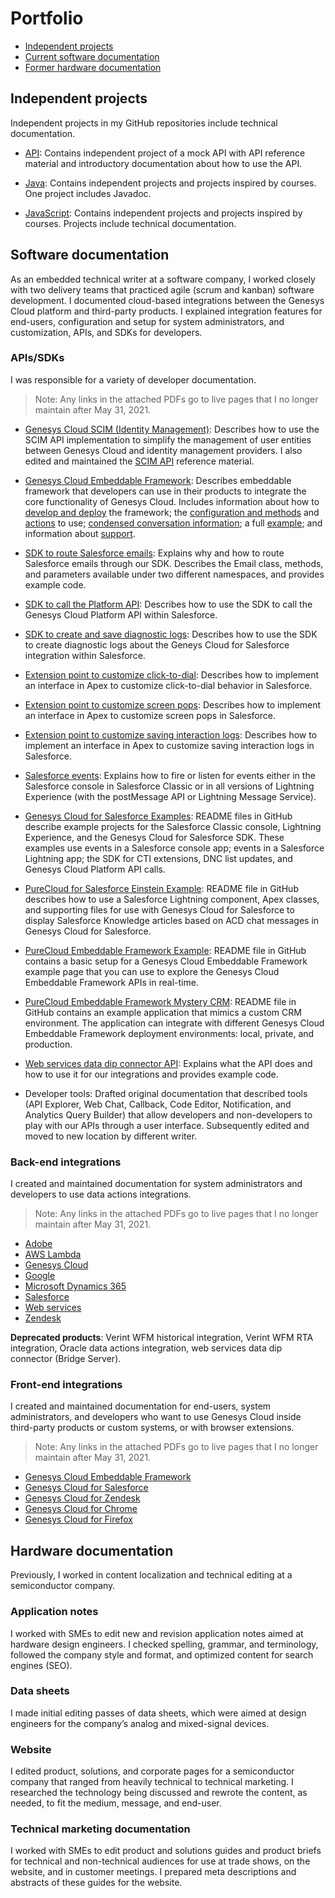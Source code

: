 # Portfolio

* [Independent projects](#independent-projects)
* [Current software documentation](#current-software-documentation)
* [Former hardware documentation](#former-hardware-documentation)

## Independent projects

Independent projects in my GitHub repositories include technical documentation.

* [API](https://github.com/amylmiller7/API): Contains independent project of a mock API with API reference material and introductory documentation about how to use the API.

* [Java](https://github.com/amylmiller7/Java): Contains independent projects and projects inspired by courses. One project includes Javadoc.

* [JavaScript](https://github.com/amylmiller7/JavaScript): Contains independent projects and projects inspired by courses. Projects include technical documentation.

## Software documentation

As an embedded technical writer at a software company, I worked closely with two delivery teams that practiced agile (scrum and kanban) software development. I documented cloud-based integrations between the Genesys Cloud platform and third-party products. I explained integration features for end-users, configuration and setup for system administrators, and customization, APIs, and SDKs for developers.

### APIs/SDKs

I was responsible for a variety of developer documentation.

> Note: Any links in the attached PDFs go to live pages that I no longer maintain after May 31, 2021.

* [Genesys Cloud SCIM (Identity Management)](https://github.com/amylmiller7/Professional_info/blob/master/pdfs/genesys_cloud_scim_identity_management_overview.pdf): Describes how to use the SCIM API implementation to simplify the management of user entities between Genesys Cloud and identity management providers. I also edited and maintained the [SCIM API](https://github.com/amylmiller7/Professional_info/blob/master/pdfs/genesys_cloud_scim_identity_management_apis.pdf) reference material.

* [Genesys Cloud Embeddable Framework](https://github.com/amylmiller7/Professional_info/blob/master/pdfs/genesys_cloud_embeddable_framework_overview.pdf/): Describes embeddable framework that developers can use in their products to integrate the core functionality of Genesys Cloud. Includes information about how to [develop and deploy](https://github.com/amylmiller7/Professional_info/blob/master/pdfs/genesys_cloud_embeddable_framework_deployment_options.pdf) the framework; the [configuration and methods](https://github.com/amylmiller7/Professional_info/blob/master/pdfs/genesys_cloud_embeddable_framework_configuration_and_methods.pdf) and [actions](https://github.com/amylmiller7/Professional_info/blob/master/pdfsgenesys_cloud_embeddable_framework_actions.pdf) to use; [condensed conversation information](https://github.com/amylmiller7/Professional_info/blob/master/pdfs/genesys_cloud_embeddable_framework_condensed_conversation_information.pdf); a full [example](https://github.com/amylmiller7/Professional_info/blob/master/pdfs/genesys_cloud_embeddable_framework_example.pdf); and information about [support](https://github.com/amylmiller7/Professional_info/blob/master/pdfs/genesys_cloud_embeddable_framework_support.pdf).

* [SDK to route Salesforce emails](https://github.com/amylmiller7/Professional_info/blob/master/pdfs/use_the_sdk_to_route_salesforce_emails.pdf): Explains why and how to route Salesforce emails through our SDK. Describes the Email class, methods, and parameters available under two different namespaces, and provides example code.

* [SDK to call the Platform API](https://github.com/amylmiller7/Professional_info/blob/master/pdfs/use_the_sdk_to_call_the_genesys_cloud_platform_api.pdf): Describes how to use the SDK to call the Genesys Cloud Platform API within Salesforce.

* [SDK to create and save diagnostic logs](https://github.com/amylmiller7/Professional_info/blob/master/pdfs/use_the_sdk_to_create_and_save_diagnostic_logs.pdf): Describes how to use the SDK to create diagnostic logs about the Geneys Cloud for Salesforce integration within Salesforce.

* [Extension point to customize click-to-dial](https://github.com/amylmiller7/Professional_info/blob/master/pdfs/use_the_extension_points_to_customize_click-to-dial.pdf): Describes how to implement an interface in Apex to customize click-to-dial behavior in Salesforce.

* [Extension point to customize screen pops](https://github.com/amylmiller7/Professional_info/blob/master/pdfs/use_the_extension_points_to_customize_screen_pop.pdf): Describes how to implement an interface in Apex to customize screen pops in Salesforce.

* [Extension point to customize saving interaction logs](https://github.com/amylmiller7/Professional_info/blob/master/pdfs/use_the_extension_points_to_customize_saving_interaction_logs.pdf): Describes how to implement an interface in Apex to customize saving interaction logs in Salesforce.

* [Salesforce events](https://github.com/amylmiller7/Professional_info/blob/master/pdfs/events_in_salesforce.pdf): Explains how to fire or listen for events either in the Salesforce console in Salesforce Classic or in all versions of Lightning Experience (with the postMessage API or Lightning Message Service).

* [Genesys Cloud for Salesforce Examples](https://github.com/amylmiller7/Professional_info/blob/master/pdfs/events_in_salesforce.pdf): README files in GitHub describe example projects for the Salesforce Classic console, Lightning Experience, and the Genesys Cloud for Salesforce SDK. These examples use events in a Salesforce console app; events in a Salesforce Lightning app; the SDK for CTI extensions, DNC list updates, and Genesys Cloud Platform API calls.

* [PureCloud for Salesforce Einstein Example](https://github.com/amylmiller7/Professional_info/blob/master/pdfs/PureCloud_for_Salesforce_Einstein_Example.pdf): README file in GitHub describes how to use a Salesforce Lightning component, Apex classes, and supporting files for use with Genesys Cloud for Salesforce to display Salesforce Knowledge articles based on ACD chat messages in Genesys Cloud for Salesforce.

* [PureCloud Embeddable Framework Example](https://github.com/amylmiller7/Professional_info/blob/master/pdfs/PureCloud_Embeddable_Framework_Example.pdf): README file in GitHub contains a basic setup for a Genesys Cloud Embeddable Framework example page that you can use to explore the Genesys Cloud Embeddable Framework APIs in real-time.

* [PureCloud Embeddable Framework Mystery CRM](https://github.com/amylmiller7/Professional_info/blob/master/pdfs/PureCloud_Embeddable_Framework_Mystery_CRM.pdf): README file in GitHub contains an example application that mimics a custom CRM environment. The application can integrate with different Genesys Cloud Embeddable Framework deployment environments: local, private, and production.

* [Web services data dip connector API](https://developer.mypurecloud.com/api/webservice-datadip/): Explains what the API does and how to use it for our integrations and provides example code.

* Developer tools: Drafted original documentation that described tools (API Explorer, Web Chat, Callback, Code Editor, Notification, and Analytics Query Builder) that allow developers and non-developers to play with our APIs through a user interface. Subsequently edited and moved to new location by different writer.


### Back-end integrations

I created and maintained documentation for system administrators and developers to use data actions integrations.

> Note: Any links in the attached PDFs go to live pages that I no longer maintain after May 31, 2021.

 * [Adobe](https://github.com/amylmiller7/Professional_info/blob/master/pdfs/about_the_adobe_data_actions_integration.pdf)
 * [AWS Lambda](https://github.com/amylmiller7/Professional_info/blob/master/pdfs/about_the_aws_lambda_data_actions_integration.pdf)
 * [Genesys Cloud](https://github.com/amylmiller7/Professional_info/blob/master/pdfs/about_the_genesys_cloud_data_actions_integration.pdf)
 * [Google](https://github.com/amylmiller7/Professional_info/blob/master/pdfs/about_the_google_data_actions_integration.pdf)
 * [Microsoft Dynamics 365](https://github.com/amylmiller7/Professional_info/blob/master/pdfs/about_the_microsoft_dynamics_365_data_actions_integration.pdf)
 * [Salesforce](https://github.com/amylmiller7/Professional_info/blob/master/pdfs/about_the_salesforce_data_actions_integration.pdf)
 * [Web services](https://github.com/amylmiller7/Professional_info/blob/master/pdfs/about_the_web_services_data_actions_integration.pdf)
 * [Zendesk](https://github.com/amylmiller7/Professional_info/blob/master/pdfs/about_the_zendesk_data_actions_integration.pdf)

**Deprecated products**: Verint WFM historical integration, Verint WFM RTA integration, Oracle data actions integration, web services data dip connector (Bridge Server).

### Front-end integrations

I created and maintained documentation for end-users, system administrators, and developers who want to use Genesys Cloud inside third-party products or custom systems, or with browser extensions.

> Note: Any links in the attached PDFs go to live pages that I no longer maintain after May 31, 2021.

* [Genesys Cloud Embeddable Framework](https://github.com/amylmiller7/Professional_info/blob/master/pdfs/about_genesys_cloud_embeddable_framework.pdf)
* [Genesys Cloud  for Salesforce](https://github.com/amylmiller7/Professional_info/blob/master/pdfs/about_genesys_cloud_for_salesforce.pdf)
* [Genesys Cloud  for Zendesk](https://github.com/amylmiller7/Professional_info/blob/master/pdfs/about_genesys_cloud_for_zendesk.pdf)
* [Genesys Cloud  for Chrome](https://github.com/amylmiller7/Professional_info/blob/master/pdfs/about_the_genesys_cloud_browser_extensions.pdf)
* [Genesys Cloud  for Firefox](https://github.com/amylmiller7/Professional_info/blob/master/pdfs/about_the_genesys_cloud_browser_extensions.pdf)

## Hardware documentation

Previously, I worked in content localization and technical editing at a semiconductor company.

### Application notes

I worked with SMEs to edit new and revision application notes aimed at hardware design engineers. I checked spelling, grammar, and terminology, followed the company style and format, and optimized content for search engines (SEO).

### Data sheets

I made initial editing passes of data sheets, which were aimed at design engineers for the company’s analog and mixed-signal devices.

### Website

I edited product, solutions, and corporate pages for a semiconductor company that ranged from heavily technical to technical marketing. I researched the technology being discussed and rewrote the content, as needed, to fit the medium, message, and end-user.

### Technical marketing documentation

I worked with SMEs to edit product and solutions guides and product briefs for technical and non-technical audiences for use at trade shows, on the website, and in customer meetings. I prepared meta descriptions and abstracts of these guides for the website.
